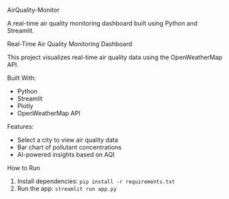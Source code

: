 AirQuality-Monitor

A real-time air quality monitoring dashboard built using Python and Streamlit.

Real-Time Air Quality Monitoring Dashboard

This project visualizes real-time air quality data using the OpenWeatherMap API.

Built With:
- Python
- Streamlit
- Plotly
- OpenWeatherMap API

Features:
- Select a city to view air quality data
- Bar chart of pollutant concentrations
- AI-powered insights based on AQI

How to Run
1. Install dependencies: `pip install -r requirements.txt`
2. Run the app: `streamlit run app.py`

